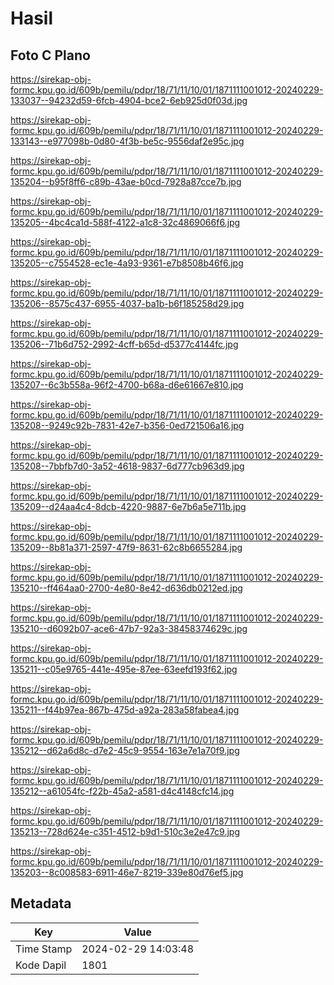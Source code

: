 # Hasil

## Foto C Plano

https://sirekap-obj-formc.kpu.go.id/609b/pemilu/pdpr/18/71/11/10/01/1871111001012-20240229-133037--94232d59-6fcb-4904-bce2-6eb925d0f03d.jpg

https://sirekap-obj-formc.kpu.go.id/609b/pemilu/pdpr/18/71/11/10/01/1871111001012-20240229-133143--e977098b-0d80-4f3b-be5c-9556daf2e95c.jpg

https://sirekap-obj-formc.kpu.go.id/609b/pemilu/pdpr/18/71/11/10/01/1871111001012-20240229-135204--b95f8ff6-c89b-43ae-b0cd-7928a87cce7b.jpg

https://sirekap-obj-formc.kpu.go.id/609b/pemilu/pdpr/18/71/11/10/01/1871111001012-20240229-135205--4bc4ca1d-588f-4122-a1c8-32c4869066f6.jpg

https://sirekap-obj-formc.kpu.go.id/609b/pemilu/pdpr/18/71/11/10/01/1871111001012-20240229-135205--c7554528-ec1e-4a93-9361-e7b8508b46f6.jpg

https://sirekap-obj-formc.kpu.go.id/609b/pemilu/pdpr/18/71/11/10/01/1871111001012-20240229-135206--8575c437-6955-4037-ba1b-b6f185258d29.jpg

https://sirekap-obj-formc.kpu.go.id/609b/pemilu/pdpr/18/71/11/10/01/1871111001012-20240229-135206--71b6d752-2992-4cff-b65d-d5377c4144fc.jpg

https://sirekap-obj-formc.kpu.go.id/609b/pemilu/pdpr/18/71/11/10/01/1871111001012-20240229-135207--6c3b558a-96f2-4700-b68a-d6e61667e810.jpg

https://sirekap-obj-formc.kpu.go.id/609b/pemilu/pdpr/18/71/11/10/01/1871111001012-20240229-135208--9249c92b-7831-42e7-b356-0ed721506a16.jpg

https://sirekap-obj-formc.kpu.go.id/609b/pemilu/pdpr/18/71/11/10/01/1871111001012-20240229-135208--7bbfb7d0-3a52-4618-9837-6d777cb963d9.jpg

https://sirekap-obj-formc.kpu.go.id/609b/pemilu/pdpr/18/71/11/10/01/1871111001012-20240229-135209--d24aa4c4-8dcb-4220-9887-6e7b6a5e711b.jpg

https://sirekap-obj-formc.kpu.go.id/609b/pemilu/pdpr/18/71/11/10/01/1871111001012-20240229-135209--8b81a371-2597-47f9-8631-62c8b6655284.jpg

https://sirekap-obj-formc.kpu.go.id/609b/pemilu/pdpr/18/71/11/10/01/1871111001012-20240229-135210--ff464aa0-2700-4e80-8e42-d636db0212ed.jpg

https://sirekap-obj-formc.kpu.go.id/609b/pemilu/pdpr/18/71/11/10/01/1871111001012-20240229-135210--d6092b07-ace6-47b7-92a3-38458374629c.jpg

https://sirekap-obj-formc.kpu.go.id/609b/pemilu/pdpr/18/71/11/10/01/1871111001012-20240229-135211--c05e9765-441e-495e-87ee-63eefd193f62.jpg

https://sirekap-obj-formc.kpu.go.id/609b/pemilu/pdpr/18/71/11/10/01/1871111001012-20240229-135211--f44b97ea-867b-475d-a92a-283a58fabea4.jpg

https://sirekap-obj-formc.kpu.go.id/609b/pemilu/pdpr/18/71/11/10/01/1871111001012-20240229-135212--d62a6d8c-d7e2-45c9-9554-163e7e1a70f9.jpg

https://sirekap-obj-formc.kpu.go.id/609b/pemilu/pdpr/18/71/11/10/01/1871111001012-20240229-135212--a61054fc-f22b-45a2-a581-d4c4148cfc14.jpg

https://sirekap-obj-formc.kpu.go.id/609b/pemilu/pdpr/18/71/11/10/01/1871111001012-20240229-135213--728d624e-c351-4512-b9d1-510c3e2e47c9.jpg

https://sirekap-obj-formc.kpu.go.id/609b/pemilu/pdpr/18/71/11/10/01/1871111001012-20240229-135203--8c008583-6911-46e7-8219-339e80d76ef5.jpg


## Metadata

| Key        | Value               |
| ---------- | ------------------- |
| Time Stamp | 2024-02-29 14:03:48 |
| Kode Dapil | 1801                |




